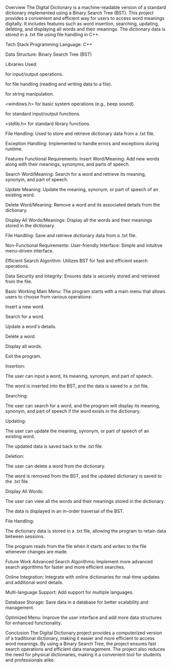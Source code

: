 Overview
The Digital Dictionary is a machine-readable version of a standard dictionary implemented using a Binary Search Tree (BST). This project provides a convenient and efficient way for users to access word meanings digitally. It includes features such as word insertion, searching, updating, deleting, and displaying all words and their meanings. The dictionary data is stored in a .txt file using file handling in C++.

Tech Stack
Programming Language: C++

Data Structure: Binary Search Tree (BST)

Libraries Used:

<iostream> for input/output operations.

<fstream> for file handling (reading and writing data to a file).

<string> for string manipulation.

<windows.h> for basic system operations (e.g., beep sound).

<cstdio> for standard input/output functions.

<stdlib.h> for standard library functions.

File Handling: Used to store and retrieve dictionary data from a .txt file.

Exception Handling: Implemented to handle errors and exceptions during runtime.

Features
Functional Requirements:
Insert Word/Meaning: Add new words along with their meanings, synonyms, and parts of speech.

Search Word/Meaning: Search for a word and retrieve its meaning, synonym, and part of speech.

Update Meaning: Update the meaning, synonym, or part of speech of an existing word.

Delete Word/Meaning: Remove a word and its associated details from the dictionary.

Display All Words/Meanings: Display all the words and their meanings stored in the dictionary.

File Handling: Save and retrieve dictionary data from a .txt file.

Non-Functional Requirements:
User-friendly Interface: Simple and intuitive menu-driven interface.

Efficient Search Algorithm: Utilizes BST for fast and efficient search operations.

Data Security and Integrity: Ensures data is securely stored and retrieved from the file.

Basic Working
Main Menu: The program starts with a main menu that allows users to choose from various operations:

Insert a new word.

Search for a word.

Update a word's details.

Delete a word.

Display all words.

Exit the program.

Insertion:

The user can input a word, its meaning, synonym, and part of speech.

The word is inserted into the BST, and the data is saved to a .txt file.

Searching:

The user can search for a word, and the program will display its meaning, synonym, and part of speech if the word exists in the dictionary.

Updating:

The user can update the meaning, synonym, or part of speech of an existing word.

The updated data is saved back to the .txt file.

Deletion:

The user can delete a word from the dictionary.

The word is removed from the BST, and the updated dictionary is saved to the .txt file.

Display All Words:

The user can view all the words and their meanings stored in the dictionary.

The data is displayed in an in-order traversal of the BST.

File Handling:

The dictionary data is stored in a .txt file, allowing the program to retain data between sessions.

The program reads from the file when it starts and writes to the file whenever changes are made.

Future Work
Advanced Search Algorithms: Implement more advanced search algorithms for faster and more efficient searches.

Online Integration: Integrate with online dictionaries for real-time updates and additional word details.

Multi-language Support: Add support for multiple languages.

Database Storage: Save data in a database for better scalability and management.

Optimized Menu: Improve the user interface and add more data structures for enhanced functionality.

Conclusion
The Digital Dictionary project provides a computerized version of a traditional dictionary, making it easier and more efficient to access word meanings. By using a Binary Search Tree, the project ensures fast search operations and efficient data management. The project also reduces the need for physical dictionaries, making it a convenient tool for students and professionals alike.

